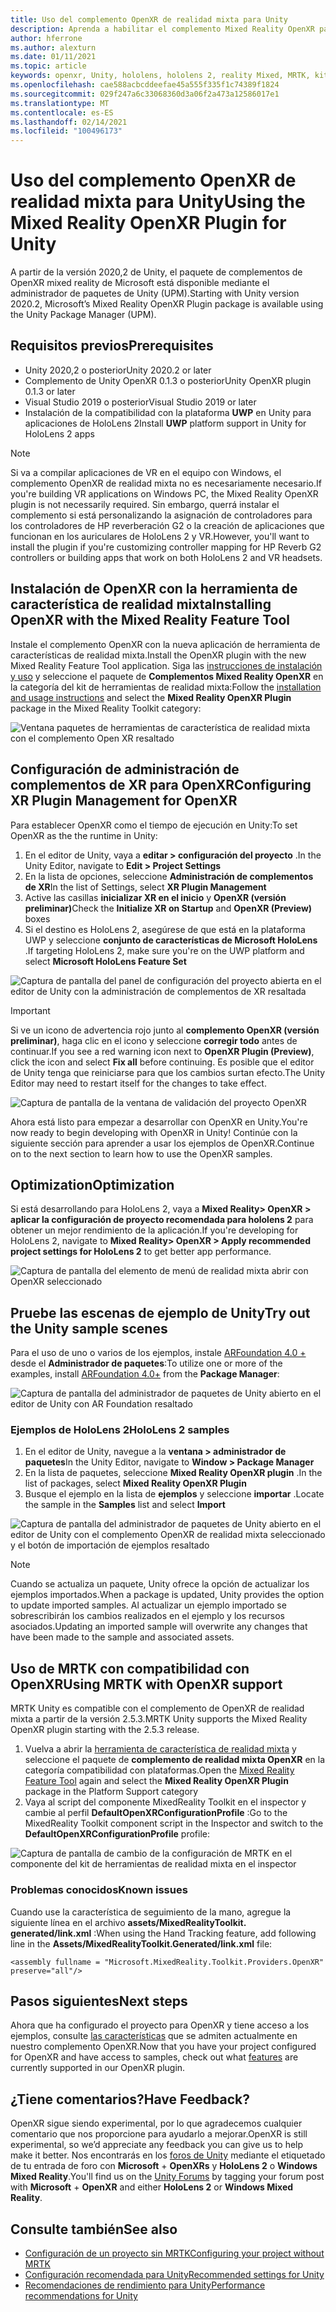 ```yaml
---
title: Uso del complemento OpenXR de realidad mixta para Unity
description: Aprenda a habilitar el complemento Mixed Reality OpenXR para proyectos de Unity.
author: hferrone
ms.author: alexturn
ms.date: 01/11/2021
ms.topic: article
keywords: openxr, Unity, hololens, hololens 2, reality Mixed, MRTK, kit de herramientas de realidad mixta, realidad aumentada, realidad virtual, auriculares de realidad mixta, información, tutorial, introducción
ms.openlocfilehash: cae588acbcddeefae45a555f335f1c74389f1824
ms.sourcegitcommit: 029f247a6c33068360d3a06f2a473a12586017e1
ms.translationtype: MT
ms.contentlocale: es-ES
ms.lasthandoff: 02/14/2021
ms.locfileid: "100496173"
---
```

# <a name="using-the-mixed-reality-openxr-plugin-for-unity"></a><span data-ttu-id="b544e-104">Uso del complemento OpenXR de realidad mixta para Unity</span><span class="sxs-lookup"><span data-stu-id="b544e-104">Using the Mixed Reality OpenXR Plugin for Unity</span></span>

<span data-ttu-id="b544e-105">A partir de la versión 2020,2 de Unity, el paquete de complementos de OpenXR mixed reality de Microsoft está disponible mediante el administrador de paquetes de Unity (UPM).</span><span class="sxs-lookup"><span data-stu-id="b544e-105">Starting with Unity version 2020.2, Microsoft’s Mixed Reality OpenXR Plugin package is available using the Unity Package Manager (UPM).</span></span>

## <a name="prerequisites"></a><span data-ttu-id="b544e-106">Requisitos previos</span><span class="sxs-lookup"><span data-stu-id="b544e-106">Prerequisites</span></span>

* <span data-ttu-id="b544e-107">Unity 2020,2 o posterior</span><span class="sxs-lookup"><span data-stu-id="b544e-107">Unity 2020.2 or later</span></span>
* <span data-ttu-id="b544e-108">Complemento de Unity OpenXR 0.1.3 o posterior</span><span class="sxs-lookup"><span data-stu-id="b544e-108">Unity OpenXR plugin 0.1.3 or later</span></span>
* <span data-ttu-id="b544e-109">Visual Studio 2019 o posterior</span><span class="sxs-lookup"><span data-stu-id="b544e-109">Visual Studio 2019 or later</span></span>
* <span data-ttu-id="b544e-110">Instalación de la compatibilidad con la plataforma **UWP** en Unity para aplicaciones de HoloLens 2</span><span class="sxs-lookup"><span data-stu-id="b544e-110">Install **UWP** platform support in Unity for HoloLens 2 apps</span></span>

> [!NOTE]
> <span data-ttu-id="b544e-111">Si va a compilar aplicaciones de VR en el equipo con Windows, el complemento OpenXR de realidad mixta no es necesariamente necesario.</span><span class="sxs-lookup"><span data-stu-id="b544e-111">If you're building VR applications on Windows PC, the Mixed Reality OpenXR plugin is not necessarily required.</span></span> <span data-ttu-id="b544e-112">Sin embargo, querrá instalar el complemento si está personalizando la asignación de controladores para los controladores de HP reverberación G2 o la creación de aplicaciones que funcionan en los auriculares de HoloLens 2 y VR.</span><span class="sxs-lookup"><span data-stu-id="b544e-112">However, you'll want to install the plugin if you're customizing controller mapping for HP Reverb G2 controllers or building apps that work on both HoloLens 2 and VR headsets.</span></span>

## <a name="installing-openxr-with-the-mixed-reality-feature-tool"></a><span data-ttu-id="b544e-113">Instalación de OpenXR con la herramienta de característica de realidad mixta</span><span class="sxs-lookup"><span data-stu-id="b544e-113">Installing OpenXR with the Mixed Reality Feature Tool</span></span>

<span data-ttu-id="b544e-114">Instale el complemento OpenXR con la nueva aplicación de herramienta de características de realidad mixta.</span><span class="sxs-lookup"><span data-stu-id="b544e-114">Install the OpenXR plugin with the new Mixed Reality Feature Tool application.</span></span> <span data-ttu-id="b544e-115">Siga las [instrucciones de instalación y uso](welcome-to-mr-feature-tool.md) y seleccione el paquete de **Complementos Mixed Reality OpenXR** en la categoría del kit de herramientas de realidad mixta:</span><span class="sxs-lookup"><span data-stu-id="b544e-115">Follow the [installation and usage instructions](welcome-to-mr-feature-tool.md) and select the **Mixed Reality OpenXR Plugin** package in the Mixed Reality Toolkit category:</span></span>

![Ventana paquetes de herramientas de característica de realidad mixta con el complemento Open XR resaltado](images/feature-tool-openxr.png)

## <a name="configuring-xr-plugin-management-for-openxr"></a><span data-ttu-id="b544e-117">Configuración de administración de complementos de XR para OpenXR</span><span class="sxs-lookup"><span data-stu-id="b544e-117">Configuring XR Plugin Management for OpenXR</span></span>

<span data-ttu-id="b544e-118">Para establecer OpenXR como el tiempo de ejecución en Unity:</span><span class="sxs-lookup"><span data-stu-id="b544e-118">To set OpenXR as the the runtime in Unity:</span></span>

1. <span data-ttu-id="b544e-119">En el editor de Unity, vaya a **editar > configuración del proyecto** .</span><span class="sxs-lookup"><span data-stu-id="b544e-119">In the Unity Editor, navigate to **Edit > Project Settings**</span></span>
2. <span data-ttu-id="b544e-120">En la lista de opciones, seleccione **Administración de complementos de XR**</span><span class="sxs-lookup"><span data-stu-id="b544e-120">In the list of Settings, select **XR Plugin Management**</span></span>
3. <span data-ttu-id="b544e-121">Active las casillas **inicializar XR en el inicio** y **OpenXR (versión preliminar)**</span><span class="sxs-lookup"><span data-stu-id="b544e-121">Check the **Initialize XR on Startup** and **OpenXR (Preview)** boxes</span></span>
4. <span data-ttu-id="b544e-122">Si el destino es HoloLens 2, asegúrese de que está en la plataforma UWP y seleccione **conjunto de características de Microsoft HoloLens** .</span><span class="sxs-lookup"><span data-stu-id="b544e-122">If targeting HoloLens 2, make sure you're on the UWP platform and select **Microsoft HoloLens Feature Set**</span></span>

![Captura de pantalla del panel de configuración del proyecto abierta en el editor de Unity con la administración de complementos de XR resaltada](images/openxr-img-05.png)

> [!IMPORTANT]
> <span data-ttu-id="b544e-124">Si ve un icono de advertencia rojo junto al **complemento OpenXR (versión preliminar)**, haga clic en el icono y seleccione **corregir todo** antes de continuar.</span><span class="sxs-lookup"><span data-stu-id="b544e-124">If you see a red warning icon next to **OpenXR Plugin (Preview)**, click the icon and select **Fix all** before continuing.</span></span> <span data-ttu-id="b544e-125">Es posible que el editor de Unity tenga que reiniciarse para que los cambios surtan efecto.</span><span class="sxs-lookup"><span data-stu-id="b544e-125">The Unity Editor may need to restart itself for the changes to take effect.</span></span>

![Captura de pantalla de la ventana de validación del proyecto OpenXR](images/openxr-img-06.png)

<span data-ttu-id="b544e-127">Ahora está listo para empezar a desarrollar con OpenXR en Unity.</span><span class="sxs-lookup"><span data-stu-id="b544e-127">You're now ready to begin developing with OpenXR in Unity!</span></span>  <span data-ttu-id="b544e-128">Continúe con la siguiente sección para aprender a usar los ejemplos de OpenXR.</span><span class="sxs-lookup"><span data-stu-id="b544e-128">Continue on to the next section to learn how to use the OpenXR samples.</span></span>

## <a name="optimization"></a><span data-ttu-id="b544e-129">Optimization</span><span class="sxs-lookup"><span data-stu-id="b544e-129">Optimization</span></span>

<span data-ttu-id="b544e-130">Si está desarrollando para HoloLens 2, vaya a **Mixed Reality> OpenXR > aplicar la configuración de proyecto recomendada para hololens 2** para obtener un mejor rendimiento de la aplicación.</span><span class="sxs-lookup"><span data-stu-id="b544e-130">If you're developing for HoloLens 2, navigate to **Mixed Reality> OpenXR > Apply recommended project settings for HoloLens 2** to get better app performance.</span></span>

![Captura de pantalla del elemento de menú de realidad mixta abrir con OpenXR seleccionado](images/openxr-img-08.png)

## <a name="try-out-the-unity-sample-scenes"></a><span data-ttu-id="b544e-132">Pruebe las escenas de ejemplo de Unity</span><span class="sxs-lookup"><span data-stu-id="b544e-132">Try out the Unity sample scenes</span></span>

<span data-ttu-id="b544e-133">Para el uso de uno o varios de los ejemplos, instale [ARFoundation 4.0 +](https://docs.unity3d.com/Packages/com.unity.xr.arfoundation@4.1/manual/index.html#installing-ar-foundation) desde el **Administrador de paquetes**:</span><span class="sxs-lookup"><span data-stu-id="b544e-133">To utilize one or more of the examples, install [ARFoundation 4.0+](https://docs.unity3d.com/Packages/com.unity.xr.arfoundation@4.1/manual/index.html#installing-ar-foundation) from the **Package Manager**:</span></span>

![Captura de pantalla del administrador de paquetes de Unity abierto en el editor de Unity con AR Foundation resaltado](images/openxr-img-09.png)

### <a name="hololens-2-samples"></a><span data-ttu-id="b544e-135">Ejemplos de HoloLens 2</span><span class="sxs-lookup"><span data-stu-id="b544e-135">HoloLens 2 samples</span></span>

1. <span data-ttu-id="b544e-136">En el editor de Unity, navegue a la **ventana > administrador de paquetes**</span><span class="sxs-lookup"><span data-stu-id="b544e-136">In the Unity Editor, navigate to **Window > Package Manager**</span></span>
2. <span data-ttu-id="b544e-137">En la lista de paquetes, seleccione **Mixed Reality OpenXR plugin** .</span><span class="sxs-lookup"><span data-stu-id="b544e-137">In the list of packages, select **Mixed Reality OpenXR Plugin**</span></span>
3. <span data-ttu-id="b544e-138">Busque el ejemplo en la lista de **ejemplos** y seleccione **importar** .</span><span class="sxs-lookup"><span data-stu-id="b544e-138">Locate the sample in the **Samples** list and select **Import**</span></span>

![Captura de pantalla del administrador de paquetes de Unity abierto en el editor de Unity con el complemento OpenXR de realidad mixta seleccionado y el botón de importación de ejemplos resaltado](images/openxr-img-03.png)

<!-- ### For all other OpenXR samples

1. In the Unity Editor, navigate to **Window > Package Manager**
2. In the list of packages, select **OpenXR Plugin**
3. Locate the sample in the **Samples** list and select **Import**

![Screenshot of Unity Package Manager open in Unity editor with OpenXR Plugin selected and samples import button highlighted](images/openxr-img-10.png) -->

> [!NOTE]
> <span data-ttu-id="b544e-140">Cuando se actualiza un paquete, Unity ofrece la opción de actualizar los ejemplos importados.</span><span class="sxs-lookup"><span data-stu-id="b544e-140">When a package is updated, Unity provides the option to update imported samples.</span></span>  <span data-ttu-id="b544e-141">Al actualizar un ejemplo importado se sobrescribirán los cambios realizados en el ejemplo y los recursos asociados.</span><span class="sxs-lookup"><span data-stu-id="b544e-141">Updating an imported sample will overwrite any changes that have been made to the sample and associated assets.</span></span>

## <a name="using-mrtk-with-openxr-support"></a><span data-ttu-id="b544e-142">Uso de MRTK con compatibilidad con OpenXR</span><span class="sxs-lookup"><span data-stu-id="b544e-142">Using MRTK with OpenXR support</span></span>

<span data-ttu-id="b544e-143">MRTK Unity es compatible con el complemento de OpenXR de realidad mixta a partir de la versión 2.5.3.</span><span class="sxs-lookup"><span data-stu-id="b544e-143">MRTK Unity supports the Mixed Reality OpenXR plugin starting with the 2.5.3 release.</span></span>  

1. <span data-ttu-id="b544e-144">Vuelva a abrir la [herramienta de característica de realidad mixta](welcome-to-mr-feature-tool.md) y seleccione el paquete de **complemento de realidad mixta OpenXR** en la categoría compatibilidad con plataformas.</span><span class="sxs-lookup"><span data-stu-id="b544e-144">Open the [Mixed Reality Feature Tool](welcome-to-mr-feature-tool.md) again and select the **Mixed Reality OpenXR Plugin** package in the Platform Support category</span></span>
2. <span data-ttu-id="b544e-145">Vaya al script del componente MixedReality Toolkit en el inspector y cambie al perfil **DefaultOpenXRConfigurationProfile** :</span><span class="sxs-lookup"><span data-stu-id="b544e-145">Go to the MixedReality Toolkit component script in the Inspector and switch to the **DefaultOpenXRConfigurationProfile** profile:</span></span>

![Captura de pantalla de cambio de la configuración de MRTK en el componente del kit de herramientas de realidad mixta en el inspector](images/openxr-img-11.png)

### <a name="known-issues"></a><span data-ttu-id="b544e-147">Problemas conocidos</span><span class="sxs-lookup"><span data-stu-id="b544e-147">Known issues</span></span> 

<span data-ttu-id="b544e-148">Cuando use la característica de seguimiento de la mano, agregue la siguiente línea en el archivo **assets/MixedRealityToolkit. generated/link.xml** :</span><span class="sxs-lookup"><span data-stu-id="b544e-148">When using the Hand Tracking feature, add following line in the **Assets/MixedRealityToolkit.Generated/link.xml** file:</span></span>

```
<assembly fullname = "Microsoft.MixedReality.Toolkit.Providers.OpenXR" preserve="all"/>
```

## <a name="next-steps"></a><span data-ttu-id="b544e-149">Pasos siguientes</span><span class="sxs-lookup"><span data-stu-id="b544e-149">Next steps</span></span>

<span data-ttu-id="b544e-150">Ahora que ha configurado el proyecto para OpenXR y tiene acceso a los ejemplos, consulte [las características](openxr-supported-features.md) que se admiten actualmente en nuestro complemento OpenXR.</span><span class="sxs-lookup"><span data-stu-id="b544e-150">Now that you have your project configured for OpenXR and have access to samples, check out what [features](openxr-supported-features.md) are currently supported in our OpenXR plugin.</span></span>

## <a name="have-feedback"></a><span data-ttu-id="b544e-151">¿Tiene comentarios?</span><span class="sxs-lookup"><span data-stu-id="b544e-151">Have Feedback?</span></span>

<span data-ttu-id="b544e-152">OpenXR sigue siendo experimental, por lo que agradecemos cualquier comentario que nos proporcione para ayudarlo a mejorar.</span><span class="sxs-lookup"><span data-stu-id="b544e-152">OpenXR is still experimental, so we’d appreciate any feedback you can give us to help make it better.</span></span> <span data-ttu-id="b544e-153">Nos encontrarás en los [foros de Unity](https://aka.ms/unityforums) mediante el etiquetado de tu entrada de foro con **Microsoft**  +  **OpenXRs** y **HoloLens 2** o **Windows Mixed Reality**.</span><span class="sxs-lookup"><span data-stu-id="b544e-153">You'll find us on the [Unity Forums](https://aka.ms/unityforums) by tagging your forum post with **Microsoft** + **OpenXR** and either **HoloLens 2** or **Windows Mixed Reality**.</span></span>

## <a name="see-also"></a><span data-ttu-id="b544e-154">Consulte también</span><span class="sxs-lookup"><span data-stu-id="b544e-154">See also</span></span>

* [<span data-ttu-id="b544e-155">Configuración de un proyecto sin MRTK</span><span class="sxs-lookup"><span data-stu-id="b544e-155">Configuring your project without MRTK</span></span>](configure-unity-project.md)
* [<span data-ttu-id="b544e-156">Configuración recomendada para Unity</span><span class="sxs-lookup"><span data-stu-id="b544e-156">Recommended settings for Unity</span></span>](recommended-settings-for-unity.md)
* [<span data-ttu-id="b544e-157">Recomendaciones de rendimiento para Unity</span><span class="sxs-lookup"><span data-stu-id="b544e-157">Performance recommendations for Unity</span></span>](performance-recommendations-for-unity.md#how-to-profile-with-unity)
